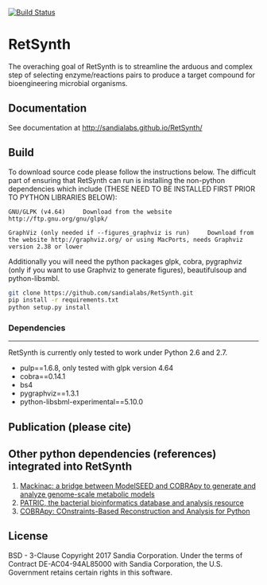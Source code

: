 [![Build Status](https://travis-ci.org/sandialabs/RetSynth.svg?branch=master)](https://travis-ci.org/sandialabs/RetSynth)

# RetSynth

The overaching goal of RetSynth is to streamline the arduous and complex step of selecting enzyme/reactions pairs to produce a target compound for bioengineering microbial organisms. 

## Documentation

See documentation at http://sandialabs.github.io/RetSynth/

## Build
To download source code please follow the instructions below.  The difficult part of ensuring that RetSynth can run is installing the non-python dependencies which include (THESE NEED TO BE INSTALLED FIRST PRIOR TO PYTHON LIBRARIES BELOW):
	
    GNU/GLPK (v4.64) 	 Download from the website http://ftp.gnu.org/gnu/glpk/
	    
    GraphViz (only needed if --figures_graphviz is run)     Download from the website http://graphviz.org/ or using MacPorts, needs Graphviz version 2.38 or lower          

Additionally you will need the python packages glpk, cobra, pygraphviz (only if you want to use Graphviz to generate figures), beautifulsoup and python-libsmbl.

```bash
git clone https://github.com/sandialabs/RetSynth.git
pip install -r requirements.txt
python setup.py install
```

### Dependencies
-------------
RetSynth is currently only tested to work under Python 2.6 and 2.7.

* pulp==1.6.8, only tested with glpk version 4.64
* cobra==0.14.1
* bs4
* pygraphviz==1.3.1
* python-libsbml-experimental==5.10.0

## Publication (please cite)

## Other python dependencies (references) integrated into RetSynth
1. <a href="https://dx.doi.org/doi:10.1093/bioinformatics/btx185" target="_blank">Mackinac: a bridge between ModelSEED and COBRApy to generate and analyze genome-scale metabolic models</a>
2. <a href="http://dx.doi.org/doi:10.1093/nar/gkt1099" target="_blank">PATRIC, the bacterial bioinformatics database and analysis resource</a>
3. <a href="http://dx.doi.org/doi:10.1186/1752-0509-7-74" target="_blank">COBRApy: COnstraints-Based Reconstruction and Analysis for Python</a>

## License

BSD - 3-Clause Copyright 2017 Sandia Corporation. Under the terms of Contract DE-AC04-94AL85000 with Sandia Corporation, the U.S. Government retains certain rights in this software.
